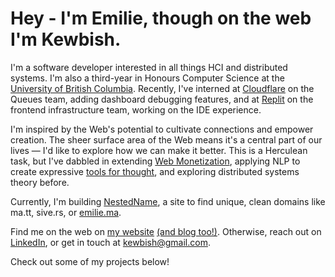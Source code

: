 # Hey - I'm Emilie, though on the web I'm Kewbish.

I'm a software developer interested in all things HCI and distributed systems. I'm also a third-year in Honours Computer Science at the [University of British Columbia](https://ubc.ca). Recently, I've interned at [Cloudflare](https://cloudflare.com) on the Queues team, adding dashboard debugging features, and at [Replit](https://repl.it) on the frontend infrastructure team, working on the IDE experience.

I'm inspired by the Web's potential to cultivate connections and empower creation. The sheer surface area of the Web means it's a central part of our lives — I'd like to explore how we can make it better. This is a Herculean task, but I've dabbled in extending [Web Monetization](https://webmonetization.org/), applying NLP to create expressive [tools for thought](https://numinous.productions/ttft/), and exploring distributed systems theory before.

Currently, I'm building [NestedName](https://nested.name), a site to find unique, clean domains like ma.tt, sive.rs, or [emilie.ma](https://emilie.ma).

Find me on the web on [my website](https://kewbi.sh/) [(and blog too!)](https://kewbi.sh/blog/). Otherwise, reach out on [LinkedIn](https://www.linkedin.com/in/emilie-ma-kewbish/), or get in touch at [kewbish@gmail.com](mailto:kewbish@gmail.com).

Check out some of my projects below!
